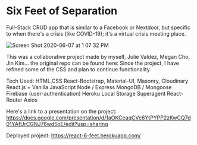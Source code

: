 # Six Feet of Separation

Full-Stack CRUD app that is similar to a Facebook or Nextdoor, but specific to when there's a crisis (like COVID-19); it's a virtual crisis meeting place. 

![Screen Shot 2020-06-07 at 1 07 32 PM](https://user-images.githubusercontent.com/30880308/83979100-bc073e80-a8c0-11ea-9560-d7ffea56a955.png)



This was a collaborative project made by myself, Julie Valdez, Megan Cho, Jin Kim... the original repo can be found here: 
Since the project, I have refined some of the CSS and plan to continue functionality. 

Tech Used: 
HTML,CSS
React-Bootstrap, Material-UI, Masonry, Cloudinary
React.js + Vanilla JavaScript
Node / Express
MongoDB / Mongoose 
Firebase (user-authentication)
Heroku
Local Storage
Superagent 
React-Router
Axios


Here's a link to a presentation on the project: https://docs.google.com/presentation/d/1aOKCeaqCVc6YtPYPP2zKwCQ7d01YAfUrCGNJ76wd5oE/edit?usp=sharing

Deployed project: https://react-6-feet.herokuapp.com/


